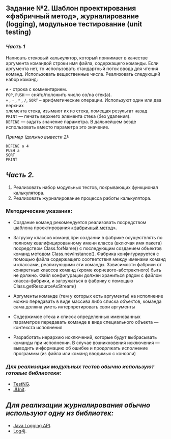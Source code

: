 ## Задание №2. Шаблон проектирования «фабричный метод», журналирование (logging), модульное тестирование (unit testing)

### _Часть 1_

Написать стековый калькулятор, который принимает в качестве аргумента командой
строки имя файла, содержащего команды. Если аргумента нет, то использовать
стандартный поток ввода для чтения команд. Использовать вещественные числа.
Реализовать следующий набор команд:

`#` - строка с комментарием.\
`POP`, `PUSH` — снять/положить число со/на стек(а).\
`+` , `-` , `*` , `/`, `SQRT` – арифметические операции. Используют один или два верхних\
элемента стека, изымают их из стека, помещая результат назад\
`PRINT` — печать верхнего элемента стека (без удаления).\
`DEFINE` — задать значение параметра. В дальнейшем везде использовать вместо
параметра это значение.

_Пример (должно вывести 2):_

```
DEFINE a 4
PUSH a
SQRT
PRINT
```
## _Часть 2._
1. Реализовать набор модульных тестов, покрывающих функционал калькулятора.
2. Реализовать журналирование процесса работы калькулятора.


###  Методические указания:

* Создание команд рекомендуется реализовать посредством шаблона проектирования
   [«фабричный метод»]( http://ru.wikipedia.org/wiki/Фабричный_метод_(шаблон_проектирования) ).
   
* Загрузку классов команд при создании в фабрике осуществлять по полному
   квалифицированному имени класса (включая имя пакета) посредством Class.forName()
   с последующим созданием объектов команд методом Class.newInstance(). Фабрика
   конфигурируется с помощью файла содержащего соответствия между именами команд
   и классами, реализующими эти команды. Зависимости фабрики от конкретных классов
   команд (кроме корневого-абстрактного) быть не должно. Файл конфигурации должен
   храниться рядом с файлом класса-фабрики, и загружаться в фабрику с помощью
   Class.getResourceAsStream()
   
* Аргументы команде (тем у которых есть аргументы) на исполнение можно передавать в
   виде массива либо списка объектов, команда сама должна уметь интерпретировать свои
   аргументы
   
* Содержимое стека и список определенных именованных параметров передавать команде в виде специального
   объекта — контекста исполнения
   
* Разработать иерархию исключений, которые будут выбрасывать команды при
   исполнении. В случае возникновения исключения — выводить информацию об ошибке
   и продолжать исполнение программы (из файла или команд вводимых с консоли)

### _Для реализации модульных тестов обычно используют готовые библиотеки:_

* [TestNG]( http://testng.org/ ).
* [JUnit]( http://www.junit.org/ ).

## _Для реализации журналирования обычно используют одну из библиотек:_

* [Java Logging API]( http://download.oracle.com/javase/1.4.2/docs/guide/util/logging/overview.html ).
* [Log4j]( http://logging.apache.org/log4j/1.2/ ).
